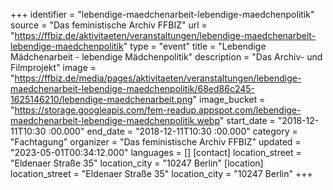 +++
identifier = "lebendige-maedchenarbeit-lebendige-maedchenpolitik"
source = "Das feministische Archiv FFBIZ"
url = "https://ffbiz.de/aktivitaeten/veranstaltungen/lebendige-maedchenarbeit-lebendige-maedchenpolitik"
type = "event"
title = "Lebendige Mädchenarbeit - lebendige Mädchenpolitik"
description = "Das Archiv- und Filmprojekt"
image = "https://ffbiz.de/media/pages/aktivitaeten/veranstaltungen/lebendige-maedchenarbeit-lebendige-maedchenpolitik/68ed86c245-1625146210/lebendige-maedchenarbeit.png"
image_bucket = "https://storage.googleapis.com/fem-readup.appspot.com/lebendige-maedchenarbeit-lebendige-maedchenpolitik.webp"
start_date = "2018-12-11T10:30 :00.000"
end_date = "2018-12-11T10:30 :00.000"
category = "Fachtagung"
organizer = "Das feministische Archiv FFBIZ"
updated = "2023-05-01T00:34:12.000"
languages = []
[contact]
location_street = "Eldenaer Straße 35"
location_city = "10247 Berlin"
[location]
location_street = "Eldenaer Straße 35"
location_city = "10247 Berlin"
+++